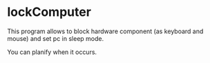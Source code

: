 # lockComputer

This program allows to block hardware component (as keyboard and mouse) and set pc in sleep mode.

You can planify when it occurs.
